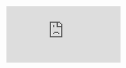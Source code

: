  <iframe
          src="https://www.youtube.com/embed/dQw4w9WgXcQ?autoplay=1"
          title="YouTube video player"
          frameBorder="0"
          allow="accelerometer; autoplay; clipboard-write; encrypted-media; gyroscope; picture-in-picture"
          allowFullScreen
          className="w-full max-w-screen-lg aspect-video"
>
</iframe>

[comment]: <https://shuffle.dev/alternatives/preview?l=tailwind-zanrly/1.0.0&iframe=0&c%5B0%5D=26f94a33_01_awz&c%5B1%5D=31e4676e_03_awz&c%5B2%5D=856293d7_02_awz&c%5B3%5D=f16b8026_03_awz&c%5B4%5D=6fcf3400_03_awz> 